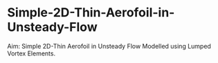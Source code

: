 # Simple-2D-Thin-Aerofoil-in-Unsteady-Flow
Aim: Simple 2D-Thin Aerofoil in Unsteady Flow Modelled using Lumped Vortex Elements.
